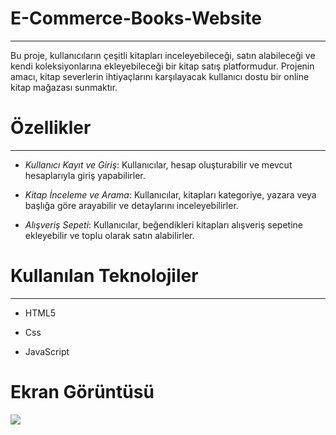 ﻿<h1> E-Commerce-Books-Website </h1>
<hr>
Bu proje, kullanıcıların çeşitli kitapları inceleyebileceği, satın alabileceği ve kendi koleksiyonlarına ekleyebileceği bir kitap satış platformudur. Projenin amacı, kitap severlerin ihtiyaçlarını karşılayacak kullanıcı dostu bir online kitap mağazası sunmaktır.<br>

<h1> Özellikler </h1>
<hr>

- _Kullanıcı Kayıt ve Giriş_: Kullanıcılar, hesap oluşturabilir ve mevcut hesaplarıyla giriş yapabilirler.<br>

- _Kitap İnceleme ve Arama_: Kullanıcılar, kitapları kategoriye, yazara veya başlığa göre arayabilir ve detaylarını inceleyebilirler.<br>

- _Alışveriş Sepeti_: Kullanıcılar, beğendikleri kitapları alışveriş sepetine ekleyebilir ve toplu olarak satın alabilirler.<br>

<h1> Kullanılan Teknolojiler </h1>
<hr>

- HTML5 <br>

- Css <br>

- JavaScript <br>

<h1> Ekran Görüntüsü </h1>

![](Books.Web.gif)
